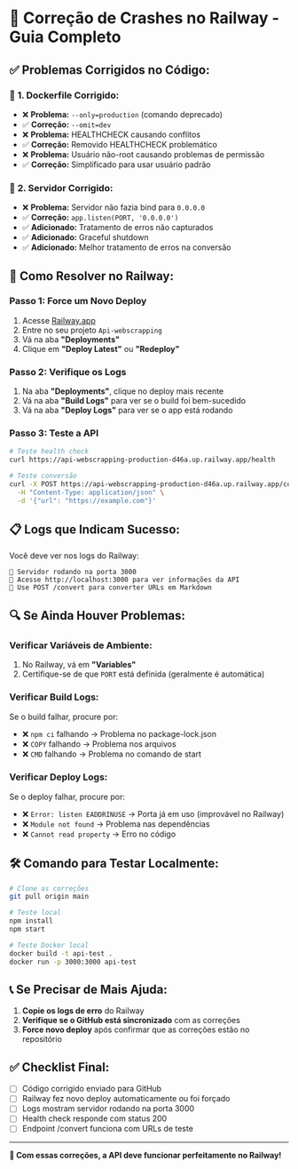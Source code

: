# 🚨 Correção de Crashes no Railway - Guia Completo

## ✅ **Problemas Corrigidos no Código:**

### 🔧 **1. Dockerfile Corrigido:**
- ❌ **Problema:** `--only=production` (comando deprecado)  
- ✅ **Correção:** `--omit=dev`
- ❌ **Problema:** HEALTHCHECK causando conflitos
- ✅ **Correção:** Removido HEALTHCHECK problemático
- ❌ **Problema:** Usuário não-root causando problemas de permissão
- ✅ **Correção:** Simplificado para usar usuário padrão

### 🔧 **2. Servidor Corrigido:**
- ❌ **Problema:** Servidor não fazia bind para `0.0.0.0` 
- ✅ **Correção:** `app.listen(PORT, '0.0.0.0')`
- ✅ **Adicionado:** Tratamento de erros não capturados
- ✅ **Adicionado:** Graceful shutdown
- ✅ **Adicionado:** Melhor tratamento de erros na conversão

## 🚀 **Como Resolver no Railway:**

### **Passo 1: Force um Novo Deploy**
1. Acesse [Railway.app](https://railway.app)
2. Entre no seu projeto `Api-webscrapping`
3. Vá na aba **"Deployments"**
4. Clique em **"Deploy Latest"** ou **"Redeploy"**

### **Passo 2: Verifique os Logs**
1. Na aba **"Deployments"**, clique no deploy mais recente
2. Vá na aba **"Build Logs"** para ver se o build foi bem-sucedido
3. Vá na aba **"Deploy Logs"** para ver se o app está rodando

### **Passo 3: Teste a API**
```bash
# Teste health check
curl https://api-webscrapping-production-d46a.up.railway.app/health

# Teste conversão
curl -X POST https://api-webscrapping-production-d46a.up.railway.app/convert \
  -H "Content-Type: application/json" \
  -d '{"url": "https://example.com"}'
```

## 📋 **Logs que Indicam Sucesso:**

Você deve ver nos logs do Railway:
```
🚀 Servidor rodando na porta 3000
📝 Acesse http://localhost:3000 para ver informações da API
🔗 Use POST /convert para converter URLs em Markdown
```

## 🔍 **Se Ainda Houver Problemas:**

### **Verificar Variáveis de Ambiente:**
1. No Railway, vá em **"Variables"**
2. Certifique-se de que `PORT` está definida (geralmente é automática)

### **Verificar Build Logs:**
Se o build falhar, procure por:
- ❌ `npm ci` falhando → Problema no package-lock.json
- ❌ `COPY` falhando → Problema nos arquivos
- ❌ `CMD` falhando → Problema no comando de start

### **Verificar Deploy Logs:**
Se o deploy falhar, procure por:
- ❌ `Error: listen EADDRINUSE` → Porta já em uso (improvável no Railway)
- ❌ `Module not found` → Problema nas dependências
- ❌ `Cannot read property` → Erro no código

## 🛠️ **Comando para Testar Localmente:**

```bash
# Clone as correções
git pull origin main

# Teste local
npm install
npm start

# Teste Docker local
docker build -t api-test .
docker run -p 3000:3000 api-test
```

## 📞 **Se Precisar de Mais Ajuda:**

1. **Copie os logs de erro** do Railway
2. **Verifique se o GitHub está sincronizado** com as correções
3. **Force novo deploy** após confirmar que as correções estão no repositório

## ✅ **Checklist Final:**

- [ ] Código corrigido enviado para GitHub
- [ ] Railway fez novo deploy automaticamente ou foi forçado
- [ ] Logs mostram servidor rodando na porta 3000
- [ ] Health check responde com status 200
- [ ] Endpoint /convert funciona com URLs de teste

---

**🎯 Com essas correções, a API deve funcionar perfeitamente no Railway!** 